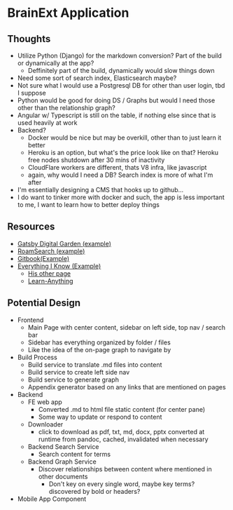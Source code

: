 # BrainExt Application #

## Thoughts ##

- Utilize Python (Django) for the markdown conversion? Part of the build or dynamically at the app?
  - Deffinitely part of the build, dynamically would slow things down
- Need some sort of search index, Elasticsearch maybe?
- Not sure what I would use a Postgresql DB for other than user login, tbd I suppose
- Python would be good for doing DS / Graphs but would I need those other than the relationship graph?
- Angular w/ Typescript is still on the table, if nothing else since that is used heavily at work
- Backend?
  - Docker would be nice but may be overkill, other than to just learn it better
  - Heroku is an option, but what's the price look like on that? Heroku free nodes shutdown after 30 mins of inactivity
  - CloudFlare workers are different, thats V8 infra, like javascript
  - again, why would I need a DB? Search index is more of what I'm after
- I'm essentially designing a CMS that hooks up to github...
- I do want to tinker more with docker and such, the app is less important to me, I want to learn how to better deploy things

## Resources ##

- [Gatsby Digital Garden (example)](https://github.com/mathieudutour/gatsby-digital-garden#readme)
- [RoamSearch (example)](https://roamresearch.com/)
- [Gitbook(Example)](https://www.gitbook.com/)
- [Everything I Know (Example)](https://wiki.nikitavoloboev.xyz/)
  - [His other page](https://nikitavoloboev.xyz/)
  - [Learn-Anything](https://learn-anything.xyz/)


## Potential Design ##

- Frontend
  - Main Page with center content, sidebar on left side, top nav / search bar
  - Sidebar has everything organized by folder / files
  - Like the idea of the on-page graph to navigate by
- Build Process
  - Build service to translate .md files into content
  - Build service to create left side nav
  - Build service to generate graph
  - Appendix generator based on any links that are mentioned on pages
- Backend
  - FE web app
    - Converted .md to html file static content (for center pane)
    - Some way to update or respond to content
  - Downloader
    - click to download as pdf, txt, md, docx, pptx converted at runtime from pandoc, cached, invalidated when necessary
  - Backend Search Service
    - Search content for terms
  - Backend Graph Service
    - Discover relationships between content where mentioned in other documents
      - Don't key on every single word, maybe key terms? discovered by bold or headers?
- Mobile App Component
